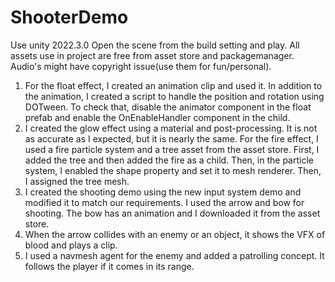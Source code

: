 # ShooterDemo

Use unity 2022.3.0
Open the scene from the build setting and play.
All assets use in project are free from asset store and packagemanager.
Audio's might have copyright issue(use them for fun/personal).

1. For the float effect, I created an animation clip and used it. In addition to the animation, I created a script to handle the position and rotation using DOTween. To check that, disable the animator component in the float prefab and enable the OnEnableHandler component in the child.
2. I created the glow effect using a material and post-processing. It is not as accurate as I expected, but it is nearly the same. For the fire effect, I used a fire particle system and a tree asset from the asset store. First, I added the tree and then added the fire as a child. Then, in the particle system, I enabled the shape property and set it to mesh renderer. Then, I assigned the tree mesh.
3. I created the shooting demo using the new input system demo and modified it to match our requirements. I used the arrow and bow for shooting. The bow has an animation and I downloaded it from the asset store.
4. When the arrow collides with an enemy or an object, it shows the VFX of blood and plays a clip.
5. I used a navmesh agent for the enemy and added a patrolling concept. It follows the player if it comes in its range.